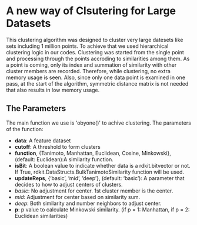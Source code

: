 # A new way of Clsutering for Large Datasets

This clustering algorithm was designed to cluster very large datesets like sets including 1 million points. To achieve that we used hierarchical clustering logic in our codes. Clustering was started from the single point and processing through the points accroding to similarities among them. As a point is coming, only its index and summation of similarity with other cluster members are recorded. Therefore, while clustering, no extra memory usage is seen. Also, since only one data point is examined in one pass, at the start of the algorithm, symmetric distance matrix is not needed that also results in low memory usage. 

## The Parameters

The main function we use is  'obyone()' to achive clustering. The parameters of the function:

- **data**: A feature dataset
- **cutoff**: A threshold to form clusters
- **function**, {Tanimoto, Manhattan, Euclidean, Cosine, Minkowski}, (default: Euclidean):A similarity function.
- **isBit**: A boolean value to indicate whether data is a rdkit.bitvector or not. If True, rdkit.DataStructs.BulkTanimotoSimilarity function will be used.
- **updateReps**, {‘basic’, ’mid’, ’deep’}, (default: ‘basic’): A parameter that decides to how to adjust centers of clusters.
- *basic*: No adjustment for center. 1st cluster member is the center.
- *mid*: Adjustment for center based on similarity sum.
- *deep*: Both similarity and number neighbors to adjust center.
- **p**: p value to calculate Minkowski similarity. (if p = 1: Manhattan, if p = 2: Euclidean similarities) 
